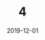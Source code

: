 ---
title: 04
date: 2019-12-01
location: Pontevedra, Galicia
img_url: https://i.ibb.co/ZXVmgx3/04.jpg
original_fn: 04.jpg
tags:
- Duck
- Animal
---